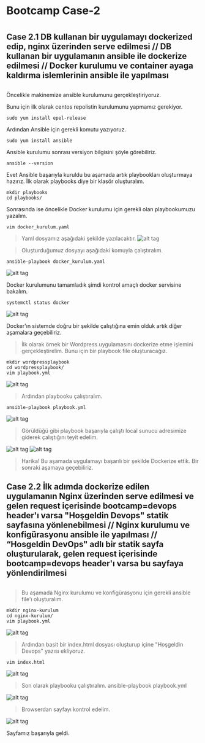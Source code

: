 # Bootcamp Case-2 <h1>


## Case 2.1 DB kullanan bir uygulamayı dockerized edip, nginx üzerinden serve edilmesi //  DB kullanan bir uygulamanın ansible ile dockerize edilmesi // Docker kurulumu ve container ayaga kaldırma islemlerinin ansible ile yapılması <h2>

Öncelikle makinemize ansible kurulumunu gerçekleştiriyoruz.

Bunu için ilk olarak centos repolistin kurulumunu yapmamız gerekiyor.

    sudo yum install epel-release

Ardından Ansible için gerekli komutu yazıyoruz.

    sudo yum install ansible

Ansible kurulumu sonrası versiyon bilgisini şöyle görebiliriz.

    ansible --version

Evet Ansible başarıyla kuruldu bu aşamada artık playbookları oluşturmaya hazırız.
İlk olarak playbooks diye bir klasör oluşturalım.

    mkdir playbooks
    cd playbooks/

Sonrasında ise öncelikle Docker kurulumu için gerekli olan playbookumuzu yazalım.

    vim docker_kurulum.yaml
>Yaml dosyamız aşağıdaki şekilde yazılacaktır.
![alt tag](https://cloudflare-ipfs.com/ipfs/QmbmmP6scbuuSw4jKZQG2qBdNVogNKctoYvMSQJknXK1xq)


>Oluşturduğumuz dosyayı aşağıdaki komuyla çalıştıralım.

    ansible-playbook docker_kurulum.yaml
![alt tag](https://cloudflare-ipfs.com/ipfs/QmdQnxWiYG5i68xyhRVp4E2x5yG3LPRsajbaZiUyo9q2Yo)

Docker kurulumunu tamamladık şimdi kontrol amaçlı docker servisine bakalım.

    systemctl status docker

![alt tag](https://cloudflare-ipfs.com/ipfs/QmcvTaVMZXZdxmP4Usu2SE3J1uRfz4df6RdFbQRSDBkbKi)


Docker'ın sistemde doğru bir şekilde çalıştığına emin olduk artık diğer aşamalara geçebiliriz.

>İlk olarak örnek bir Wordpress uygulamasını dockerize etme işlemini gerçekleştirelim. Bunu için bir playbook file oluşturacağız.

    mkdir wordpressplaybook
    cd wordpressplaybook/
    vim playbook.yml

![alt tag](https://cloudflare-ipfs.com/ipfs/Qmekz24HKYKKDwh2DN8Bg9axxNC21vntoVvrFBbrgbtGuv)

>Ardından playbooku çalıştıralım.

    ansible-playbook playbook.yml

![alt tag](https://cloudflare-ipfs.com/ipfs/QmZhiDtCPbjgDfuTp6Ee65XULa1m3cU8UyjD5wY8wyNjV4)

> Görüldüğü gibi playbook başarıyla çalıştı local sunucu adresimize giderek çalıştığını teyit edelim.

![alt tag](https://cloudflare-ipfs.com/ipfs/QmZoQ212yWnEUcoVrWYwxHTs3YDLoqHMtmhTagh6BfzQ4M)
![alt tag](https://cloudflare-ipfs.com/ipfs/QmWKd2eTwiQqEti4Wfy9x8Sa48Nps5ErNVTT3wsMuwM4au)

> Harika! Bu aşamada uygulamayı başarılı bir şekilde Dockerize ettik. Bir sonraki aşamaya geçebiliriz.

## Case 2.2 İlk adımda dockerize edilen uygulamanın Nginx üzerinden serve edilmesi ve gelen request içerisinde bootcamp=devops header'ı varsa "Hoşgeldin Devops" statik sayfasına yönlenebilmesi // Nginx kurulumu ve konfigürasyonu ansible ile yapılması  // “Hosgeldin DevOps" adlı bir statik sayfa oluşturularak, gelen request içerisinde bootcamp=devops header'ı varsa bu sayfaya yönlendirilmesi  <h2>

> Bu aşamada Nginx kurulumu ve konfigürasyonu için gerekli ansible file'ı oluşturalım.

    mkdir nginx-kurulum
    cd nginx-kurulum/
    vim playbook.yml

![alt tag](https://cloudflare-ipfs.com/ipfs/QmX6NbpP3Tcyx33wxdovs69zpcGwxyeQGv7JU91iyferC4)

> Ardından basit bir index.html dosyası oluşturup içine "Hoşgeldin Devops" yazısı ekliyoruz.

    vim index.html

![alt tag](https://cloudflare-ipfs.com/ipfs/QmSAvDXV2su3jeyxE1JZw3fYGbz3bTKu9bcmjB2uxMVZ2Y)

> Son olarak playbooku çalıştıralım.
    ansible-playbook playbook.yml

![alt tag](https://cloudflare-ipfs.com/ipfs/QmZEmkUXE4zrSEsJzaYAztT3zLmZ2DDoLnk3rfuVasYJJd)

> Browserdan sayfayı kontrol edelim. 

![alt tag](https://cloudflare-ipfs.com/ipfs/QmRd9V7m5s8H2jeMcnucnVJEcNgGksQkbqQdYiD9BnCEdJ)

Sayfamız başarıyla geldi.



